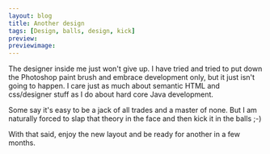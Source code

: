 ```yaml
---
layout: blog
title: Another design
tags: [Design, balls, design, kick]
preview:
previewimage:
---
```


<p>The designer inside me just won't give up. I have tried and tried to put down the Photoshop paint brush and embrace development only, but it just isn't going to happen. I care just as much about semantic HTML and css/designer stuff as I do about hard core Java development. </p> 

<p>Some say it's easy to be a jack of all trades and a master of none. But I am naturally forced to slap that theory in the face and then kick it in the balls ;-)</p> 

<p>With that said, enjoy the new layout and be ready for another in a few months.</p>
